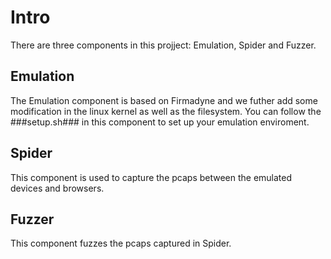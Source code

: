 # Intro
There are three components in this projject: Emulation, Spider and Fuzzer.
## Emulation
The Emulation component is based on Firmadyne and we futher add some modification in the linux kernel as well as the filesystem.
You can follow the ###setup.sh### in this component to set up your emulation enviroment.

## Spider 
This component is used to capture the pcaps between the emulated devices and browsers.

## Fuzzer
This component fuzzes the pcaps captured in Spider.
